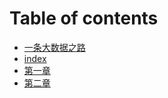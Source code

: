 # Table of contents

* [一条大数据之路](README.md)
* [index](javaweb-zhong-de-ge-zhong-ceng.md)
* [第一章](di-yi-zhang.md)
* [第二章](untitled-1.md)

